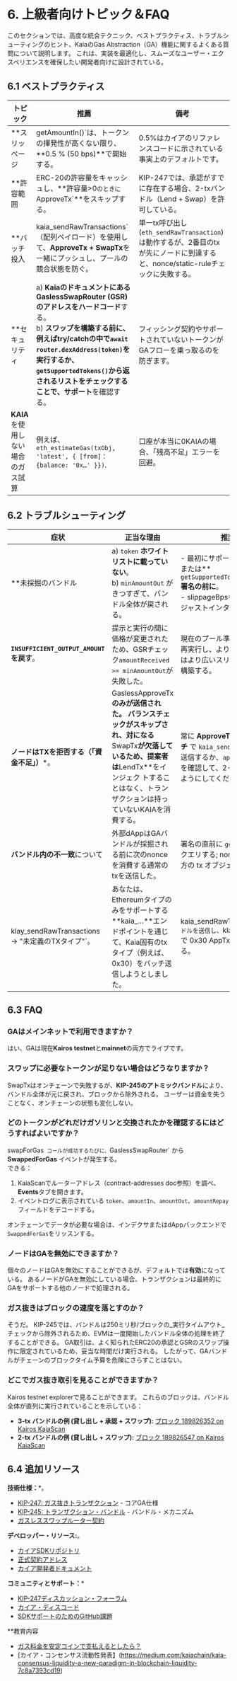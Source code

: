 # 6. 上級者向けトピック＆FAQ

このセクションでは、高度な統合テクニック、ベストプラクティス、トラブルシューティングのヒント、KaiaのGas Abstraction（GA）機能に関するよくある質問について説明します。 これは、実装を最適化し、スムーズなユーザー・エクスペリエンスを確保したい開発者向けに設計されている。

## 6.1 ベストプラクティス

| トピック                  | 推薦                                                                                                                                                                                                                | 備考                                                                                                         |
| --------------------- | ----------------------------------------------------------------------------------------------------------------------------------------------------------------------------------------------------------------- | ---------------------------------------------------------------------------------------------------------- |
| \*\*スリッページ            | getAmountIn()\`は、トークンの揮発性が高くない限り、\*\*0.5 % (50 bps)\*\*で開始する。                                                                                               | 0.5%はカイアのリファレンスコードに示されている事実上のデフォルトです。                                                      |
| \*\*許容範囲              | ERC-20の許容量をキャッシュし、\*\*許容量>0`のときに`ApproveTx\`\*\*をスキップする。                                                                                                                                                          | KIP-247では、承認がすでに存在する場合、2-txバンドル（Lend + Swap）を許可している。                                                       |
| \*\*バッチ投入             | kaia_sendRawTransactions\`（配列ペイロード）を使用して、**ApproveTx + SwapTx**を一緒にプッシュし、プールの競合状態を防ぐ。                                                                                                        | 単一tx呼び出し(`eth_sendRawTransaction`)は動作するが、2番目のtxが先にノードに到達すると、nonce/static-ruleチェックに失敗する。 |
| \*\*セキュリティ            | a) **KaiaのドキュメントにあるGaslessSwapRouter (GSR)のアドレスをハードコード**する。 <br/>b) **スワップを構築する前に、例えばtry/catchの中で`await router.dexAddress(token)`を実行するか、`getSupportedTokens()`から返されるリストをチェックすることで、サポート**を確認する。 | フィッシング契約やサポートされていないトークンがGAフローを乗っ取るのを防ぎます。                                                                  |
| **KAIA**を使用しない場合のガス試算 | 例えば、`eth_estimateGas(txObj, 'latest', { [from]：{balance: '0x…' }})`.                                                                                                                              | 口座が本当に0KAIAの場合、「残高不足」エラーを回避。                                                                               |

## 6.2 トラブルシューティング

| 症状                                                             | 正当な理由                                                                                                                         | 推奨される修正                                                                                                                                |
| -------------------------------------------------------------- | ----------------------------------------------------------------------------------------------------------------------------- | -------------------------------------------------------------------------------------------------------------------------------------- |
| \*\*未採掘のバンドル                                                   | a) `token` **ホワイトリストに載っていない**。 <br/>b) `minAmountOut` がきつすぎて、バンドル全体が戻される。                                                     | - 最初にサポートを確認してください：または\*\* `getSupportedTokens().includes(token)` **署名の前に**。<br/>- slippageBps`を増やすか、`amountIn\`をジャストインタイムで再クオートする。    |
| **`INSUFFICIENT_OUTPUT_AMOUNT` を戻す**。                          | 提示と実行の間に価格が変更されたため、GSRチェック`amountReceived >= minAmountOut`が失敗した。                                                              | 現在のプール準備金で `getAmountIn()` を再実行し、より高い `minAmountOut` またはより広いスリッページで `SwapTx` を再構築する。                                                   |
| **ノードはTXを拒否する（「資金不足」）**\*。                                     | GaslessApproveTx**のみが送信された。 バランスチェックがスキップされ、対になる**SwapTx**が欠落しているため、提案者は**LendTx\*\*をインジェク トすることはなく、トランザクションは持っていないKAIAを消費する。 | 常に **ApproveTx と SwapTx を同じバッチ** で `kaia_sendRawTransactions` 経由で送信するか、`approveRequired == false` を確認して、2-tx バンドルで送信できるようにしてください。      |
| **バンドル内の不一致**について                                              | 外部dAppはGAバンドルが採掘される前に次のnonceを消費する通常のtxを送信した。                                                                                  | 署名の直前に `getTransactionCount()` をクエリする; nonce が移動した場合、両方の tx オブジェクトを再構築する。                                                              |
| klay_sendRawTransactions → "未定義のTXタイプ"\`。 | あなたは、Ethereumタイプのみをサポートする\*\*kaia_…\*\*エンドポイントを通じて、Kaia固有のtxタイプ（例えば、0x30）をバッチ送信しようとしました。                 | kaia_sendRawTransactions` で GA バンドルを送信し、`klay_sendRawTransaction\` で 0x30 AppTx をブロードキャストする。 |

## 6.3 FAQ

### GAはメインネットで利用できますか？

はい、GAは現在**Kairos testnet**と**mainnet**の両方でライブです。

### スワップに必要なトークンが足りない場合はどうなりますか？

SwapTxはオンチェーンで失敗するが、**KIP-245のアトミックバンドル**により、バンドル全体が元に戻され、ブロックから除外される。 ユーザーは資金を失うことなく、オンチェーンの状態も変化しない。

### どのトークンがどれだけガソリンと交換されたかを確認するにはどうすればよいですか？

swapForGas` コールが成功するたびに、`GaslessSwapRouter\` から **SwappedForGas** イベントが発生する。\
できる：

1. KaiaScanでルーターアドレス（contract-addresses doc参照）を調べ、**Events**タブを開きます。
2. イベントログに表示されている `token`、`amountIn`、`amountOut`、`amountRepay` フィールドをデコードする。

オンチェーンでデータが必要な場合は、インデクサまたはdAppバックエンドで`SwappedForGas`をリッスンする。

### ノードはGAを無効にできますか？

個々のノードはGAを無効にすることができるが、デフォルトでは**有効**になっている。 あるノードがGAを無効にしている場合、トランザクションは最終的にGAをサポートする他のノードで処理される。

### ガス抜きはブロックの速度を落とすのか？

そうだ。 KIP-245では、バンドルは250ミリ秒/ブロックの_実行タイムアウト_チェックから除外されるため、EVMは一度開始したバンドル全体の処理を終了することができる。 GA取引は、よく知られたERC20の承認とGSRのスワップ操作に限定されているため、妥当な時間だけ実行される。 したがって、GAバンドルがチェーンのブロックタイム予算を危険にさらすことはない。

### どこでガス抜き取引を見ることができますか？

Kairos testnet explorerで見ることができます。 これらのブロックは、バンドル全体が直列に実行されていることを示している：

- **3-tx バンドルの例 (貸し出し + 承認 + スワップ):** [ブロック 189826352 on Kairos KaiaScan](https://kairos.kaiascan.io/block/189826352?tabId=blockTransactions&page=1)
- **2-tx バンドルの例 (貸し出し + スワップ):** [ブロック 189826547 on Kairos KaiaScan](https://kairos.kaiascan.io/block/189826547?tabId=blockTransactions)

## 6.4 追加リソース

**技術仕様：**\*。

- [KIP-247: ガス抜きトランザクション](https://kips.kaia.io/KIPs/kip-247) - コアGA仕様
- [KIP-245: トランザクション・バンドル](https://kips.kaia.io/KIPs/kip-245) - バンドル・メカニズム
- [ガスレススワップルーター契約](https://github.com/kaiachain/kaia/blob/v2.0.3/contracts/contracts/system_contracts/kip247/GaslessSwapRouter.sol)

**デベロッパー・リソース:**。

- [カイアSDKリポジトリ](https://github.com/kaiachain/kaia-sdk)
- [正式契約アドレス](https://docs.kaia.io/references/contract-addresses/)
- [カイア開発者ドキュメント](https://docs.kaia.io/)

**コミュニティとサポート：**\*

- [KIP-247ディスカッション・フォーラム](https://devforum.kaia.io/t/discussion-on-kip-247/8089)
- [カイア・ディスコード](https://discord.gg/kaiachain)
- [SDKサポートのためのGitHub課題](https://github.com/kaiachain/kaia-sdk/issues)

\*\*教育内容

- [ガス料金を安定コインで支払えるとしたら？](https://medium.com/kaiachain/pay-for-gas-fees-with-any-token-a-deep-dive-into-kaias-trustless-gas-abstraction-d670355a096b)
- [カイア・コンセンサス流動性発表】(https://medium.com/kaiachain/kaia-consensus-liquidity-a-new-paradigm-in-blockchain-liquidity-7c8a7393cd19)
